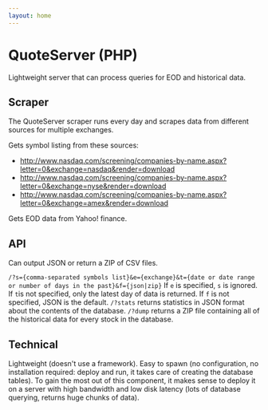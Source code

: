 ```yaml
---
layout: home
---
```


# QuoteServer (PHP)

Lightweight server that can process queries for EOD and historical data.

## Scraper

The QuoteServer scraper runs every day and scrapes data from different sources for multiple exchanges.

Gets symbol listing from these sources:
* http://www.nasdaq.com/screening/companies-by-name.aspx?letter=0&exchange=nasdaq&render=download
* http://www.nasdaq.com/screening/companies-by-name.aspx?letter=0&exchange=nyse&render=download
* http://www.nasdaq.com/screening/companies-by-name.aspx?letter=0&exchange=amex&render=download

Gets EOD data from Yahoo! finance.

## API

Can output JSON or return a ZIP of CSV files.

`/?s={comma-separated symbols list}&e={exchange}&t={date or date range or number of days in the past}&f={json|zip}` If `e` is specified, `s` is ignored. If `t`is not specified, only the latest day of data is returned. If `f` is not specified, JSON is the default.
`/?stats` returns statistics in JSON format about the contents of the database.
`/?dump` returns a ZIP file containing all of the historical data for every stock in the database.

## Technical

Lightweight (doesn't use a framework).
Easy to spawn (no configuration, no installation required: deploy and run, it takes care of creating the database tables).
To gain the most out of this component, it makes sense to deploy it on a server with high bandwidth and low disk latency (lots of database querying, returns huge chunks of data).
